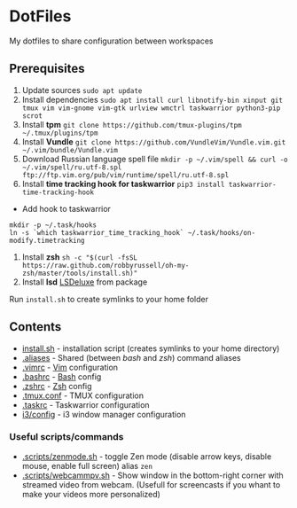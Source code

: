 # DotFiles

My dotfiles to share configuration between workspaces 

## Prerequisites

1. Update sources `sudo apt update`
1. Install dependencies `sudo apt install curl libnotify-bin xinput git tmux vim vim-gnome vim-gtk urlview wmctrl taskwarrior python3-pip scrot`
1. Install **tpm** `git clone https://github.com/tmux-plugins/tpm ~/.tmux/plugins/tpm`
1. Install **Vundle** `git clone https://github.com/VundleVim/Vundle.vim.git ~/.vim/bundle/Vundle.vim`
1. Download Russian language spell file `mkdir -p ~/.vim/spell && curl -o ~/.vim/spell/ru.utf-8.spl ftp://ftp.vim.org/pub/vim/runtime/spell/ru.utf-8.spl`
1. Install **time tracking hook for taskwarrior** `pip3 install taskwarrior-time-tracking-hook`
  - Add hook to taskwarrior
  ```
  mkdir -p ~/.task/hooks
  ln -s `which taskwarrior_time_tracking_hook` ~/.task/hooks/on-modify.timetracking
  ```
1. Install **zsh** `sh -c "$(curl -fsSL https://raw.github.com/robbyrussell/oh-my-zsh/master/tools/install.sh)"`
1. Install **lsd** [LSDeluxe](https://github.com/Peltoche/lsd) from package

Run `install.sh` to create symlinks to your home folder

## Contents

- [install.sh](install.sh) - installation script (creates symlinks to your home directory)
- [.aliases](.aliases) - Shared (between *bash* and *zsh*) command aliases
- [.vimrc](.vimrc) - [Vim](https://www.vim.org/) configuration
- [.bashrc](.bashrc) - [Bash](https://www.gnu.org/software/bash/) config
- [.zshrc](.zshrc) - [Zsh](http://www.zsh.org/) config
- [.tmux.conf](.tmux.conf) - TMUX configuration
- [.taskrc](.taskrc) - Taskwarrior configuration
- [i3/config](i3/config) - i3 window manager configuration

### Useful scripts/commands

- [.scripts/zenmode.sh](.scripts/zenmode.sh) - toggle Zen mode (disable arrow keys, disable mouse, enable full screen) alias `zen` 
- [.scripts/webcammpv.sh](.scripts/webcammpv.sh) - Show window in the bottom-right corner with streamed video from webcam. (Usefull for screencasts if you whant to make your videos more personalized)
